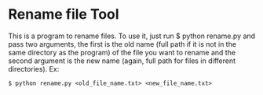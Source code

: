 # Rename file Tool

This is a program to rename files. To use it, just run $ python rename.py and pass two arguments, the first is the old name (full path if it is not in the same directory as the program) of the file you want to rename and the second argument is the new name (again, full path for files in different directories). Ex:

```
$ python rename.py <old_file_name.txt> <new_file_name.txt>
```
